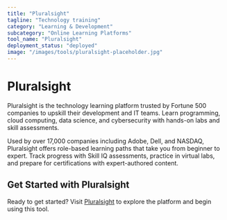 ```yaml
---
title: "Pluralsight"
tagline: "Technology training"
category: "Learning & Development"
subcategory: "Online Learning Platforms"
tool_name: "Pluralsight"
deployment_status: "deployed"
image: "/images/tools/pluralsight-placeholder.jpg"
---
```


# Pluralsight

Pluralsight is the technology learning platform trusted by Fortune 500 companies to upskill their development and IT teams. Learn programming, cloud computing, data science, and cybersecurity with hands-on labs and skill assessments.

Used by over 17,000 companies including Adobe, Dell, and NASDAQ, Pluralsight offers role-based learning paths that take you from beginner to expert. Track progress with Skill IQ assessments, practice in virtual labs, and prepare for certifications with expert-authored content.
## Get Started with Pluralsight

Ready to get started? Visit [Pluralsight](https://pluralsight.com) to explore the platform and begin using this tool.
